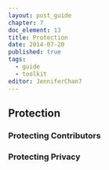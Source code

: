 ```yaml
---
layout: post_guide
chapter: 7
doc_element: 13
title: Protection
date: 2014-07-20
published: true
tags:
  - guide
  - toolkit
editor: JenniferChan7
---
```


## Protection

### Protecting Contributors

### Protecting Privacy


